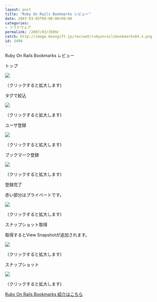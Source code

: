 ```yaml
---
layout: post
title: "Ruby On Rails Bookmarks レビュー"
date: 2007-03-05T09:00:00+09:00
categories:
- ソフトウェア
permalink: /2007/03/3509/
catch: http://image.moongift.jp/review5/rubyonrailsbookmarks04.s.png
id: 3490
---
```

Ruby On Rails Bookmarks レビュー  
<!--more-->

トップ

  

[![](http://image.moongift.jp/review5/rubyonrailsbookmarks01.s.png)](http://image.moongift.jp/review5/rubyonrailsbookmarks01.png)  
  
（クリックすると拡大します)

  

タグで絞込

  

[![](http://image.moongift.jp/review5/rubyonrailsbookmarks02.s.png)](http://image.moongift.jp/review5/rubyonrailsbookmarks02.png)  
  
（クリックすると拡大します)

  

ユーザ登録

  

[![](http://image.moongift.jp/review5/rubyonrailsbookmarks03.s.png)](http://image.moongift.jp/review5/rubyonrailsbookmarks03.png)  
  
（クリックすると拡大します)

  

ブックマーク登録

  

[![](http://image.moongift.jp/review5/rubyonrailsbookmarks04.s.png)](http://image.moongift.jp/review5/rubyonrailsbookmarks04.png)  
  
（クリックすると拡大します)

  

登録完了

  

赤い部分はプライベートです。

  

[![](http://image.moongift.jp/review5/rubyonrailsbookmarks05.s.png)](http://image.moongift.jp/review5/rubyonrailsbookmarks05.png)  
  
（クリックすると拡大します)

  

スナップショット取得

  

取得するとView Snapshotが追加されます。

  

[![](http://image.moongift.jp/review5/rubyonrailsbookmarks06.s.png)](http://image.moongift.jp/review5/rubyonrailsbookmarks06.png)  
  
（クリックすると拡大します)

  

スナップショット

  

[![](http://image.moongift.jp/review5/rubyonrailsbookmarks07.s.png)](http://image.moongift.jp/review5/rubyonrailsbookmarks07.png)  
  
（クリックすると拡大します)

  

[Ruby On Rails Bookmarks 紹介はこちら](http://oss.moongift.jp/intro/i-3505.html)

